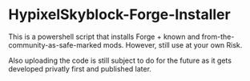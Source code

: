 # HypixelSkyblock-Forge-Installer
This is a powershell script that installs Forge + known and from-the-community-as-safe-marked mods. However, still use at your own Risk.

Also uploading the code is still subject to do for the future as it gets developed privatly first and published later.
